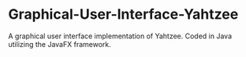 # Graphical-User-Interface-Yahtzee
A graphical user interface implementation of Yahtzee. Coded in Java utilizing the JavaFX framework.
